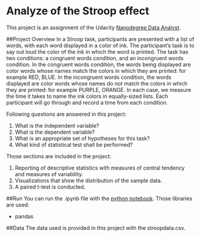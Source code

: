 # Analyze of the Stroop effect
This project is an assignment of the Udacity [Nanodegree Data Analyst](https://www.udacity.com/course/data-analyst-nanodegree--nd002).

##Project Overview
In a Stroop task, participants are presented with a list of words, with each word displayed in a color of ink. The participant’s task is to say out loud the color of the ink in which the word is printed. The task has two conditions: a congruent words condition, and an incongruent words condition. In the congruent words condition, the words being displayed are color words whose names match the colors in which they are printed: for example RED, BLUE. In the incongruent words condition, the words displayed are color words whose names do not match the colors in which they are printed: for example PURPLE, ORANGE. In each case, we measure the time it takes to name the ink colors in equally-sized lists. Each participant will go through and record a time from each condition.

Following questions are answered in this project:

1. What is the independent variable?
2. What is the dependent variable?
3. What is an appropriate set of hypotheses for this task?
4. What kind of statistical test shall be performed?

Those sections are included in the project:

1. Reporting of descriptive statistics with measures of central tendency and measures of variability.
2. Visualizations that show the distribution of the sample data. 
3. A paired t-test is conducted.

##Run
You can run the .ipynb file with the [python notebook](https://ipython.org/notebook.html).
Those libraries are used:
- pandas

##Data
The data used is provided in this project with the stroopdata.csv.
 

